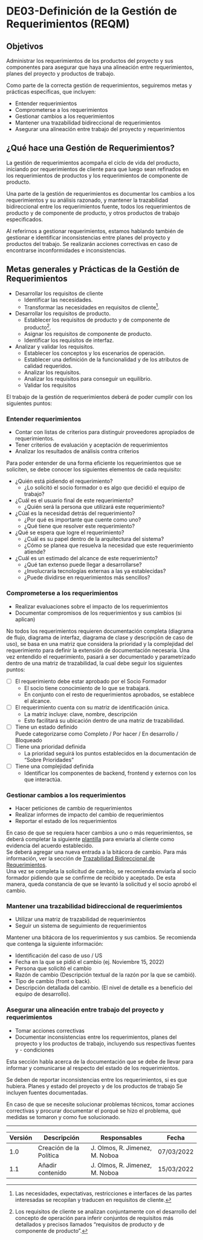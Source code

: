# DE03-Definición de la Gestión de Requerimientos (REQM)

## Objetivos

Administrar los requerimientos de los productos del proyecto y sus componentes para asegurar que haya una alineación entre requerimientos, planes del proyecto y productos de trabajo.

Como parte de la correcta gestión de requerimientos, seguiremos metas y prácticas específicas, que incluyen:
- Entender requerimientos
- Comprometerse a los requerimientos
- Gestionar cambios a los requerimientos
- Mantener una trazabilidad bidireccional de requerimientos
- Asegurar una alineación entre trabajo del proyecto y requerimientos

## ¿Qué hace una Gestión de Requerimientos?

La gestión de requerimientos acompaña el ciclo de vida del producto, iniciando por requerimientos de cliente para que luego sean refinados en los requerimientos de productos y los requerimientos de componente de producto.

Una parte de la gestión de requerimientos es documentar los cambios a los requerimientos y su análisis razonado, y mantener la trazabilidad bidireccional entre los requerimientos fuente, todos los requerimientos de producto y de componente de producto, y otros productos de trabajo especificados.

Al referirnos a gestionar requerimientos, estamos hablando también de gestionar e identificar inconsistencias entre planes del proyecto y productos del trabajo. Se realizarán acciones correctivas en caso de encontrarse inconformidades e inconsistencias.

## Metas generales y Prácticas de la Gestión de Requerimientos
- Desarrollar los requisitos de cliente
    - Identificar las necesidades.
    - Transformar las necesidades en requisitos de cliente[^1].
- Desarrollar los requisitos de producto. 
    - Establecer los requisitos de producto y de componente de producto[^2]. 
    - Asignar los requisitos de componente de producto. 
    - Identificar los requisitos de interfaz. 
- Analizar y validar los requisitos. 
    - Establecer los conceptos y los escenarios de operación. 
    - Establecer una definición de la funcionalidad y de los atributos de calidad requeridos. 
    - Analizar los requisitos. 
    - Analizar los requisitos para conseguir un equilibrio. 
    - Validar los requisitos

El trabajo de la gestión de requerimientos deberá de poder cumplir con los siguientes puntos:

### Entender requerimientos
- Contar con listas de criterios para distinguir proveedores apropiados de requerimientos.
- Tener criterios de evaluación y aceptación de requerimientos
- Analizar los resultados de análisis contra criterios


Para poder entender de una forma eficiente los requerimientos que se soliciten, se debe conocer los siguientes elementos de cada requisito:
- ¿Quién está pidiendo el requerimiento?
    - ¿Lo solicitó el socio formador o es algo que decidió el equipo de trabajo?
- ¿Cuál es el usuario final de este requerimiento?
    - ¿Quién será la persona que utilizará este requerimiento?
- ¿Cúal es la necesidad detrás del requerimiento?
    - ¿Por qué es importante que cuente como uno?
    - ¿Qué tiene que resolver este requerimiento? 
- ¿Qué se espera que logre el requerimiento?
    - ¿Cuál es su papel dentro de la arquitectura del sistema?
    - ¿Cómo se planea que resuelva la necesidad que este requerimiento atiende?
- ¿Cuál es un estimado del alcance de este requerimiento?
    - ¿Qué tan extenso puede llegar a desarrollarse?
    - ¿Involucraría tecnologías externas a las ya establecidas?
    - ¿Puede dividirse en requerimientos más sencillos?



### Comprometerse a los requerimientos
- Realizar evaluaciones sobre el impacto de los requerimientos
- Documentar compromisos de los requerimientos y sus cambios (si aplican)

No todos los requerimientos requieren documentación completa (diagrama de flujo, diagrama de interfaz, diagrama de clase y descripción de caso de uso), se basa en una matriz que considera la prioridad y la complejidad del requerimiento para definir la extensión de documentación necesaria.
Una vez entendido el requerimiento, pasará a ser documentado y parametrizado dentro de una matriz de trazabilidad, la cual debe seguir los siguientes puntos:

- [ ] El requerimiento debe estar aprobado por el Socio Formador
    - El socio tiene conocimiento de lo que se trabajará.
    - En conjunto con el resto de requerimientos aprobados, se establece el alcance.
- [ ] El requerimiento cuenta con su matriz de identificación única.
    - La matriz incluye: clave, nombre, descripción 	
    - Esto facilitará su ubicación dentro de una matriz de trazabilidad.
- [ ] Tiene un estado definido  
Puede categorizarse como Completo / Por hacer / En desarrollo / Bloqueado
- [ ] Tiene una prioridad definida   
    - La prioridad seguirá los puntos establecidos en la documentación de “Sobre Prioridades”
- [ ] Tiene una complejidad definida  
    - Identificar los componentes de backend, frontend y externos con los que interactúa.

### Gestionar cambios a los requerimientos
- Hacer peticiones de cambio de requerimientos
- Realizar informes de impacto del cambio de requerimientos
- Reportar el estado de los requerimientos

En caso de que se requiera hacer cambios a uno o más requerimientos, se deberá completar la siguiente [plantilla](../Plantillas/PL07) para enviarla al cliente como evidencia del acuerdo establecido.  
Se deberá agregar una nueva entrada a la bitácora de cambio. Para más información, ver la sección de [Trazabilidad Bidireccional de Requerimientos](#mantener-una-trazabilidad-bidireccional-de-requerimientos).  
Una vez se completa la solicitud de cambio, se recomienda enviarla al socio formador pidiendo que se confirme de recibido y aceptado. De esta manera, queda constancia de que se levantó la solicitud y el socio aprobó el cambio.



### Mantener una trazabilidad bidireccional de requerimientos
- Utilizar una matriz de trazabilidad de requerimientos
- Seguir un sistema de seguimiento de requerimientos

Mantener una bitácora de los requerimientos y sus cambios.
Se recomienda que contenga la siguiente información:
- Identificación del caso de uso / US
- Fecha en la que se pidió el cambio (ej. Noviembre 15, 2022)
- Persona que solicitó el cambio 
- Razón de cambio (Descripción textual de la razón por la que se cambió).
- Tipo de cambio (front o back).
- Descripción detallada del cambio. (El nivel de detalle es a beneficio del equipo de desarrollo).


### Asegurar una alineación entre trabajo del proyecto y requerimientos
- Tomar acciones correctivas
- Documentar inconsistencias entre los requerimientos, planes del proyecto y los productos de trabajo, incluyendo sus respectivas fuentes y - condiciones

Esta sección habla acerca de la documentación que se debe de llevar para informar y comunicarse al respecto del estado de los requerimientos.

Se deben de reportar inconsistencias entre los requerimientos, si es que hubiera.
Planes y estado del proyecto y de los productos de trabajo
Se incluyen fuentes documentadas.

En caso de que se necesite solucionar problemas técnicos, tomar acciones correctivas y procurar documentar el porqué se hizo el problema, qué medidas se tomaron y como fue solucionado.




---



| Versión | Descripción                                  | Responsables     | Fecha      |
| ------- | -------------------------------------------- | ---------------- | ---------- |
| 1.0     | Creación de la Política                      | J. Olmos, R. Jimenez, M. Noboa | 07/03/2022 |
| 1.1     | Añadir contenido                        | J. Olmos, R. Jimenez, M. Noboa| 15/03/2022 |
 

[^1]: Las necesidades, expectativas, restricciones e interfaces de las partes interesadas se recopilan y traducen en requisitos de cliente.
[^2]: Los requisitos de cliente se analizan conjuntamente con el desarrollo
del concepto de operación para inferir conjuntos de requisitos más detallados y precisos llamados “requisitos de producto y de componente
de producto”.



